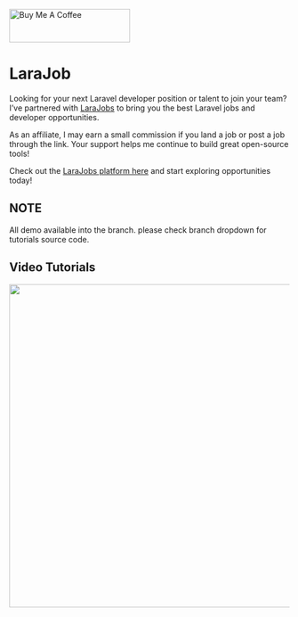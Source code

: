 <a href="https://www.buymeacoffee.com/ladumor" target="_blank"><img src="https://cdn.buymeacoffee.com/buttons/v2/default-red.png" alt="Buy Me A Coffee" style="height: 60px !important;width: 217px !important;" ></a>
# LaraJob
Looking for your next Laravel developer position or talent to join your team? I’ve partnered with [LaraJobs](https://larajobs.com/?via=shaileshkumar) to bring you the best Laravel jobs and developer opportunities.

As an affiliate, I may earn a small commission if you land a job or post a job through the link. Your support helps me continue to build great open-source tools!

Check out the [LaraJobs platform here](https://larajobs.com/?via=shaileshkumar) and start exploring opportunities today!

## NOTE
All demo available into the branch. please check branch dropdown for tutorials source code.


## Video Tutorials

[<img src="https://img.youtube.com/vi/yMtsgBsqDQs/0.jpg" width="580">](https://www.youtube.com/c/LaravelPackageTutorial)
